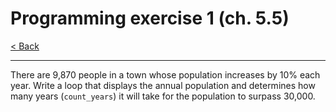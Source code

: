 # Programming exercise 1 (ch. 5.5)

[< Back](../README.md)

---

There are 9,870 people in a town whose population increases by 10% each year. Write a loop that displays the annual population and determines how many years (`count_years`) it will take for the population to surpass 30,000.
